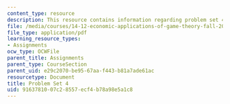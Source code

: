 ```yaml
---
content_type: resource
description: This resource contains information regarding problem set 4.
file: /media/courses/14-12-economic-applications-of-game-theory-fall-2012/9163781007c28557ecf4b78a98e5a1c8_MIT14_12F12_pset4.pdf
file_type: application/pdf
learning_resource_types:
- Assignments
ocw_type: OCWFile
parent_title: Assignments
parent_type: CourseSection
parent_uid: e29c2070-be95-67aa-f443-b81a7ade61ac
resourcetype: Document
title: Problem Set 4
uid: 91637810-07c2-8557-ecf4-b78a98e5a1c8
---
```

